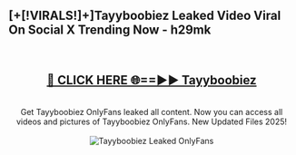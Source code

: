 <h2>[+[!VIRALS!]+]Tayyboobiez Leaked Video Viral On Social X Trending Now - h29mk</h2>
<br>
<div align="center">
<h2><a href="https://libra.edu.pl?Tayyboobiez" rel="nofollow">🔴 CLICK HERE 🌐==►► Tayyboobiez</a></h2>
<br>
Get Tayyboobiez OnlyFans leaked all content. Now you can access all videos and pictures of Tayyboobiez OnlyFans. New Updated Files 2025!
<br>
<br>
<a href="https://libra.edu.pl?Tayyboobiez" rel="nofollow" data-target="animated-image.originalLink"><img src="https://i.ibb.co.com/WyWwxjT/player-gif2.gif" alt="Tayyboobiez Leaked OnlyFans" style="max-width: 100%; display: inline-block;" data-target="animated-image.originalImage"></a>
</div>
<br>